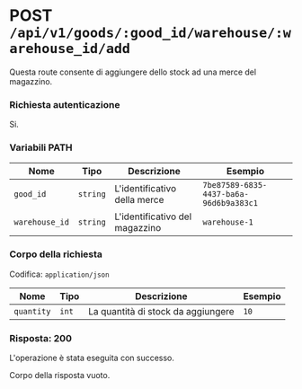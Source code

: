 # POST `/api/v1/goods/:good_id/warehouse/:warehouse_id/add`

Questa route consente di aggiungere dello stock ad una merce del magazzino.

### Richiesta autenticazione

Si.

### Variabili PATH

| Nome           | Tipo     | Descrizione                    | Esempio                                |
| -------------- | -------- | ------------------------------ | -------------------------------------- |
| `good_id`      | `string` | L'identificativo della merce   | `7be87589-6835-4437-ba6a-96d6b9a383c1` |
| `warehouse_id` | `string` | L'identificativo del magazzino | `warehouse-1`                          |

### Corpo della richiesta

Codifica: `application/json`

| Nome       | Tipo  | Descrizione                        | Esempio |
| ---------- | ----- | ---------------------------------- | ------- |
| `quantity` | `int` | La quantità di stock da aggiungere | `10`    |

### Risposta: 200

L'operazione è stata eseguita con successo.

Corpo della risposta vuoto.
